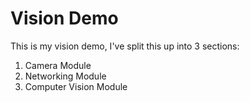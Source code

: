 # Vision Demo

This is my vision demo, I've split this up into 3 sections:

1. Camera Module
2. Networking Module 
3. Computer Vision Module
